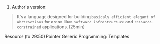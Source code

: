 <!-- https://www.youtube.com/watch?v=86xWVb4XIyE -->

1. Author's version:
> It's a language designed for building `basicaly efficient elegant of abstractions`
> for areas likes `software infrastructure` and `resource-constrained` applications. (25min)

Resource (to 29:50)
Pointer
Generic Programming: Templates